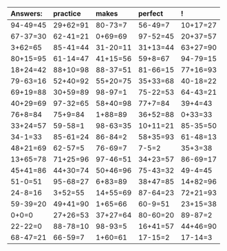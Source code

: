 | Answers: | practice | makes | perfect | ! |
| :--- | :--- | :--- | :--- | :--- |
| 94-49=45 | 29+62=91 | 80-73=7 | 56-49=7 | 10+17=27 | 
| 67-37=30 | 62-41=21 | 0+69=69 | 97-52=45 | 20+37=57 | 
| 3+62=65 | 85-41=44 | 31-20=11 | 31+13=44 | 63+27=90 | 
| 80+15=95 | 61-14=47 | 41+15=56 | 59+8=67 | 94-79=15 | 
| 18+24=42 | 88+10=98 | 88-37=51 | 81-66=15 | 77+16=93 | 
| 79-63=16 | 52+40=92 | 55+20=75 | 35+33=68 | 40-18=22 | 
| 69+19=88 | 30+59=89 | 98-97=1 | 75-22=53 | 64-43=21 | 
| 40+29=69 | 97-32=65 | 58+40=98 | 77+7=84 | 39+4=43 | 
| 76+8=84 | 75+9=84 | 1+88=89 | 36+52=88 | 0+33=33 | 
| 33+24=57 | 59-58=1 | 98-63=35 | 10+11=21 | 85-35=50 | 
| 34-1=33 | 85-61=24 | 86-84=2 | 58+35=93 | 61-48=13 | 
| 48+21=69 | 62-57=5 | 76-69=7 | 7-5=2 | 35+3=38 | 
| 13+65=78 | 71+25=96 | 97-46=51 | 34+23=57 | 86-69=17 | 
| 45+41=86 | 44+30=74 | 50+46=96 | 75-43=32 | 49-4=45 | 
| 51-0=51 | 95-68=27 | 6+83=89 | 38+47=85 | 14+82=96 | 
| 24-8=16 | 3+52=55 | 14+55=69 | 87-64=23 | 72+21=93 | 
| 59-39=20 | 49+41=90 | 1+65=66 | 60-9=51 | 23+15=38 | 
| 0+0=0 | 27+26=53 | 37+27=64 | 80-60=20 | 89-87=2 | 
| 22-22=0 | 88-78=10 | 98-93=5 | 16+41=57 | 44+46=90 | 
| 68-47=21 | 66-59=7 | 1+60=61 | 17-15=2 | 17-14=3 | 

